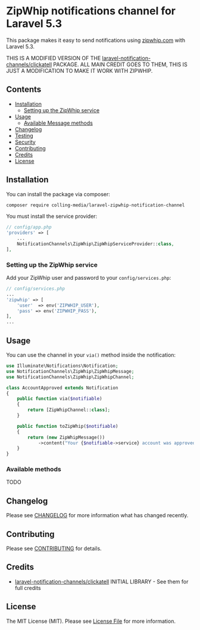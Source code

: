 # ZipWhip notifications channel for Laravel 5.3

This package makes it easy to send notifications using [zipwhip.com](https://www.zipwhip.com/) with Laravel 5.3.

THIS IS A MODIFIED VERSION OF THE [laravel-notification-channels/clickatell](https://github.com/laravel-notification-channels/clickatell) PACKAGE. ALL MAIN CREDIT GOES TO THEM, THIS IS JUST A MODIFICATION TO MAKE IT WORK WITH ZIPWHIP.


## Contents

- [Installation](#installation)
    - [Setting up the ZipWhip service](#setting-up-the-zipwhip-service)
- [Usage](#usage)
    - [Available Message methods](#available-message-methods)
- [Changelog](#changelog)
- [Testing](#testing)
- [Security](#security)
- [Contributing](#contributing)
- [Credits](#credits)
- [License](#license)


## Installation

You can install the package via composer:

```bash
composer require colling-media/laravel-zipwhip-notification-channel
```

You must install the service provider:
```php
// config/app.php
'providers' => [
    ...
    NotificationChannels\ZipWhip\ZipWhipServiceProvider::class,
],
```

### Setting up the ZipWhip service

Add your ZipWhip user and password to your `config/services.php`:

```php
// config/services.php
...
'zipwhip' => [
    'user'  => env('ZIPWHIP_USER'),
    'pass' => env('ZIPWHIP_PASS'),
],
...
```

## Usage

You can use the channel in your `via()` method inside the notification:

```php
use Illuminate\Notifications\Notification;
use NotificationChannels\ZipWhip\ZipWhipMessage;
use NotificationChannels\ZipWhip\ZipWhipChannel;

class AccountApproved extends Notification
{
    public function via($notifiable)
    {
        return [ZipWhipChannel::class];
    }

    public function toZipWhip($notifiable)
    {
        return (new ZipWhipMessage())
            ->content("Your {$notifiable->service} account was approved!");
    }
}
```

### Available methods

TODO

## Changelog

Please see [CHANGELOG](CHANGELOG.md) for more information what has changed recently.

## Contributing

Please see [CONTRIBUTING](CONTRIBUTING.md) for details.

## Credits

- [laravel-notification-channels/clickatell](https://github.com/laravel-notification-channels/clickatell) INITIAL LIBRARY - See them for full credits

## License

The MIT License (MIT). Please see [License File](LICENSE.md) for more information.
